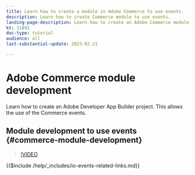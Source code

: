 ```yaml
---
title: Learn how to create a module in Adobe Commerce to use events.
description: Learn how to create Commerce module to use events.
landing-page-description: Learn how to create an Adobe Commerce module to use events.
kt: 11891
doc-type: tutorial
audience: all
last-substantial-update: 2023-02-21

---
```


# Adobe Commerce module development

Learn how to create an Adobe Developer App Builder project. This allows the use of the Commerce events.


## Module development to use events {#commerce-module-development}

>[!VIDEO](https://video.tv.adobe.com/v/3415802)

{{$include /help/_includes/io-events-related-links.md}}
